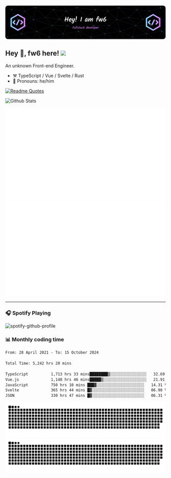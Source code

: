 ![Header](github-header-image.png)

## Hey 👋, fw6 here! <img src="https://github.githubassets.com/images/mona-whisper.gif" height="24" />


An unknown Front-end Engineer.

-   :hammer_and_pick: TypeScript / Vue / Svelte / Rust
-   :man: Pronouns: he/him


[![Readme Quotes](https://quotes-github-readme.vercel.app/api?type=horizontal&theme=algolia)](https://github.com/piyushsuthar/github-readme-quotes)



![Github Stats](https://github-readme-stats.vercel.app/api?username=fw6&bg_color=30,e96443,904e95&title_color=fff&text_color=fff)

![](https://raw.githubusercontent.com/fw6/github-stats-transparent/output/generated/overview.svg)
![](https://raw.githubusercontent.com/fw6/github-stats-transparent/output/generated/languages.svg)


---

### 🎧 Spotify Playing

<!-- ![spotify-github-profile](/img/default.svg) -->

![spotify-github-profile](https://spotify-github-profile.vercel.app/api/view.svg?uid=r6wn4hdvypv0lkzyrj0e0pjct&cover_image=true&theme=default&show_offline=true&background_color=9a10ad&interchange=true&bar_color_cover=true)



### :bar_chart: Monthly coding time 

<!--START_SECTION:waka-->

```txt
From: 28 April 2021 - To: 15 October 2024

Total Time: 5,242 hrs 20 mins

TypeScript          1,713 hrs 33 mins████████▒░░░░░░░░░░░░░░░░   32.69 %
Vue.js              1,148 hrs 46 mins█████▒░░░░░░░░░░░░░░░░░░░   21.91 %
JavaScript          750 hrs 10 mins ███▓░░░░░░░░░░░░░░░░░░░░░   14.31 %
Svelte              365 hrs 44 mins █▓░░░░░░░░░░░░░░░░░░░░░░░   06.98 %
JSON                330 hrs 47 mins █▓░░░░░░░░░░░░░░░░░░░░░░░   06.31 %
```

<!--END_SECTION:waka-->




![github contribution grid snake animation](https://raw.githubusercontent.com/platane/platane/output/github-contribution-grid-snake-dark.svg#gh-dark-mode-only)![github contribution grid snake animation](https://raw.githubusercontent.com/platane/platane/output/github-contribution-grid-snake.svg#gh-light-mode-only)
